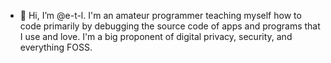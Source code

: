  - 👋 Hi, I’m @e-t-l. I'm an amateur programmer teaching myself how to code primarily by debugging the source code of apps and programs that I use and love. I'm a big proponent of digital privacy, security, and everything FOSS.

<!---
e-t-l/e-t-l is a ✨ special ✨ repository because its `README.md` (this file) appears on your GitHub profile.
You can click the Preview link to take a look at your changes.
--->
